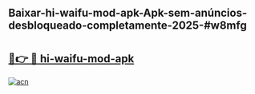 ## Baixar-hi-waifu-mod-apk-Apk-sem-anúncios-desbloqueado-completamente-2025-#w8mfg

# <h2><a href="https://ainizakaria.my?title=hi-waifu-mod-apk&ref=20M">🔗👉 🔴 hi-waifu-mod-apk</a></h2>

[![acn](https://github.com/user-attachments/assets/0f9c940e-d8b0-45ae-aac7-cd30a18b3e1c)](https://ainizakaria.my?title=hi-waifu-mod-apk&ref=20M)

